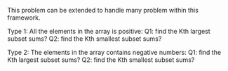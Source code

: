 This problem can be extended to handle many problem within this framework.

Type 1: All the elements in the array is positive:
Q1: find the Kth largest subset sums?
Q2: find the Kth smallest subset sums?

Type 2: The elements in the array contains negative numbers:
Q1: find the Kth largest subset sums?
Q2: find the Kth smallest subset sums?

